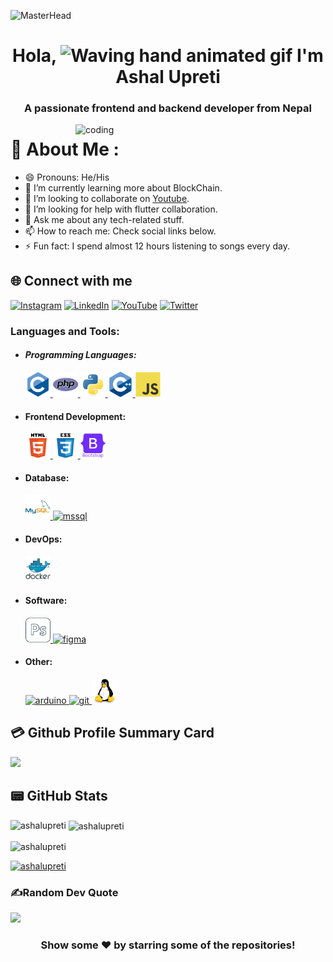 ![MasterHead](https://www.digitaladlectio.com/wp-content/uploads/2020/04/New-PNC-Animated-Banners.gif)

<h1 align="center"> Hola, <img src="https://raw.githubusercontent.com/nixin72/nixin72/master/wave.gif" 
         alt="Waving hand animated gif"
         height="45"
         width="45" /> I'm Ashal Upreti</h1>
<h3 align="center">A passionate frontend and backend developer from Nepal</h3>

<img align="right" alt="coding" width="400" src="https://cdn.dribbble.com/users/1162077/screenshots/3848914/programmer.gif">

# 💫 About Me :

- 😄 Pronouns: He/His
- 🌱 I’m currently learning more about BlockChain.
- 👯 I’m looking to collaborate on [Youtube](https://www.youtube.com/channel/UCwPMAuCWF9-DpkvxEj5EgWA/about).
- 🤔 I’m looking for help with flutter collaboration.
- 💬 Ask me about any tech-related stuff.
- 📫 How to reach me: Check social links below.
- ⚡ Fun fact: I spend almost 12 hours listening to songs every day.

## 🌐 Connect with me

[![Instagram](https://img.shields.io/badge/Instagram-E4405F?style=for-the-badge&logo=instagram&logoColor=white)](https://instagram.com/__soondy__) [![LinkedIn](https://img.shields.io/badge/LinkedIn-0077B5?style=for-the-badge&logo=linkedin&logoColor=white)](https://www.linkedin.com/in/ashal-upreti-033a0a218/) [![YouTube](https://img.shields.io/badge/YouTube-FF0000?style=for-the-badge&logo=youtube&logoColor=white)](https://www.youtube.com/channel/UCwPMAuCWF9-DpkvxEj5EgWA/about) [![Twitter](https://img.shields.io/twitter/follow/ashal_upreti7?logo=Twitter&style=for-the-badge)](https://twitter.com/ashal_upreti7)

<h3 align="left">Languages and Tools:</h3>

<p align="left">
    <ul>
        <li><h4 align="left" style="font-style:italic;">Programming Languages:</h4> </li>
        <a href="https://www.cprogramming.com/" target="_blank" rel="noreferrer"> <img src="https://raw.githubusercontent.com/devicons/devicon/master/icons/c/c-original.svg" alt="c" width="40" height="40"/> </a> 
        <a href="https://www.php.net" target="_blank" rel="noreferrer"> <img src="https://raw.githubusercontent.com/devicons/devicon/master/icons/php/php-original.svg" alt="php" width="40" height="40"/> </a>
        <a href="https://www.python.org" target="_blank" rel="noreferrer"> <img src="https://raw.githubusercontent.com/devicons/devicon/master/icons/python/python-original.svg" alt="python" width="40" height="40"/> </a> 
        <a href="https://www.w3schools.com/cpp/" target="_blank" rel="noreferrer"> <img src="https://raw.githubusercontent.com/devicons/devicon/master/icons/cplusplus/cplusplus-original.svg" alt="cplusplus" width="40" height="40"/> </a>
        <a href="https://developer.mozilla.org/en-US/docs/Web/JavaScript" target="_blank" rel="noreferrer"> <img src="https://raw.githubusercontent.com/devicons/devicon/master/icons/javascript/javascript-original.svg" alt="javascript" width="40" height="40"/> </a> 


<li><h4 align="left">Frontend Development:</h4></li>
            <a href="https://www.w3.org/html/" target="_blank" rel="noreferrer"> <img src="https://raw.githubusercontent.com/devicons/devicon/master/icons/html5/html5-original-wordmark.svg" alt="html5" width="40" height="40"/> </a>
            <a href="https://www.w3schools.com/css/" target="_blank" rel="noreferrer"> <img src="https://raw.githubusercontent.com/devicons/devicon/master/icons/css3/css3-original-wordmark.svg" alt="css3" width="40" height="40"/> </a>
            <a href="https://getbootstrap.com" target="_blank" rel="noreferrer"> <img src="https://raw.githubusercontent.com/devicons/devicon/master/icons/bootstrap/bootstrap-plain-wordmark.svg" alt="bootstrap" width="40" height="40"/> </a> 
            
  <li><h4 align="left">Database:</h4></li> 
            <a href="https://www.mysql.com/" target="_blank" rel="noreferrer"> <img src="https://raw.githubusercontent.com/devicons/devicon/master/icons/mysql/mysql-original-wordmark.svg" alt="mysql" width="40" height="40"/> </a>
            <a href="https://www.microsoft.com/en-us/sql-server" target="_blank" rel="noreferrer"> <img src="https://www.svgrepo.com/show/303229/microsoft-sql-server-logo.svg" alt="mssql" width="40" height="40"/> </a>

<li><h4 align="left">DevOps:</h4> </li>
        <a href="https://www.docker.com/" target="_blank" rel="noreferrer"> <img src="https://raw.githubusercontent.com/devicons/devicon/master/icons/docker/docker-original-wordmark.svg" alt="docker" width="40" height="40"/> </a>

<li><h4 align="left">Software:</h4> </li>
        <a href="https://www.photoshop.com/en" target="_blank" rel="noreferrer"> <img src="https://raw.githubusercontent.com/devicons/devicon/master/icons/photoshop/photoshop-line.svg" alt="photoshop" width="40" height="40"/> </a>
        <a href="https://www.figma.com/" target="_blank" rel="noreferrer"> <img src="https://www.vectorlogo.zone/logos/figma/figma-icon.svg" alt="figma" width="40" height="40"/> </a>

 <li><h4 align="left">Other:</h4> </li>
     <a href="https://www.arduino.cc/" target="_blank" rel="noreferrer"> <img src="https://cdn.worldvectorlogo.com/logos/arduino-1.svg" alt="arduino" width="40" height="40"/> </a>
          <a href="https://git-scm.com/" target="_blank" rel="noreferrer"> <img src="https://www.vectorlogo.zone/logos/git-scm/git-scm-icon.svg" alt="git" width="40" height="40"/> </a>
            <a href="https://www.linux.org/" target="_blank" rel="noreferrer"> <img src="https://raw.githubusercontent.com/devicons/devicon/master/icons/linux/linux-original.svg" alt="linux" width="40" height="40"/> </a> </ul>
   
</p>

## 💳 Github Profile Summary Card

<p align="left">
  <img src="https://github-profile-summary-cards.vercel.app/api/cards/profile-details?username=ashalupreti&theme=vue"/>
</p>

## 📟 GitHub Stats
<p><img align="left" src="https://github-readme-stats.vercel.app/api/top-langs?username=ashalupreti&show_icons=true&locale=en&layout=compact" alt="ashalupreti" /></p>

<p>&nbsp;<img align="center" src="https://github-readme-stats.vercel.app/api?username=ashalupreti&show_icons=true&locale=en" alt="ashalupreti" /></p>

<p><img align="center" src="https://github-readme-streak-stats.herokuapp.com/?user=ashalupreti&" alt="ashalupreti" /></p>

<p align="left"> <a href="https://github.com/ryo-ma/github-profile-trophy"><img src="https://github-profile-trophy.vercel.app/?username=ashalupreti" alt="ashalupreti" /></a> </p>


### ✍️Random Dev Quote

![](https://quotes-github-readme.vercel.app/api?type=horizontal&theme=vue)

<div align="center">

### Show some ❤️ by starring some of the repositories!

</div>
